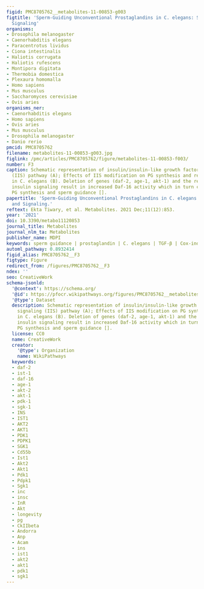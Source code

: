 ```yaml
---
figid: PMC8705762__metabolites-11-00853-g003
figtitle: 'Sperm-Guiding Unconventional Prostaglandins in C. elegans: Synthesis and
  Signaling'
organisms:
- Drosophila melanogaster
- Caenorhabditis elegans
- Paracentrotus lividus
- Ciona intestinalis
- Haliotis corrugata
- Haliotis rufescens
- Montipora digitata
- Thermobia domestica
- Plexaura homomalla
- Homo sapiens
- Mus musculus
- Saccharomyces cerevisiae
- Ovis aries
organisms_ner:
- Caenorhabditis elegans
- Homo sapiens
- Ovis aries
- Mus musculus
- Drosophila melanogaster
- Danio rerio
pmcid: PMC8705762
filename: metabolites-11-00853-g003.jpg
figlink: /pmc/articles/PMC8705762/figure/metabolites-11-00853-f003/
number: F3
caption: Schematic representation of insulin/insulin-like growth factor (IGF-1) signaling
  (IIS) pathway (A); Effects of IIS modification on PG synthesis and reproduction
  in C. elegans (B). Deletion of genes (daf-2, age-1, akt-1) and the reduction in
  insulin signaling result in increased Daf-16 activity which in turn causes defective
  PG synthesis and sperm guidance [].
papertitle: 'Sperm-Guiding Unconventional Prostaglandins in C. elegans: Synthesis
  and Signaling.'
reftext: Ekta Tiwary, et al. Metabolites. 2021 Dec;11(12):853.
year: '2021'
doi: 10.3390/metabo11120853
journal_title: Metabolites
journal_nlm_ta: Metabolites
publisher_name: MDPI
keywords: sperm guidance | prostaglandin | C. elegans | TGF-β | Cox-independent pathway
automl_pathway: 0.8932414
figid_alias: PMC8705762__F3
figtype: Figure
redirect_from: /figures/PMC8705762__F3
ndex: ''
seo: CreativeWork
schema-jsonld:
  '@context': https://schema.org/
  '@id': https://pfocr.wikipathways.org/figures/PMC8705762__metabolites-11-00853-g003.html
  '@type': Dataset
  description: Schematic representation of insulin/insulin-like growth factor (IGF-1)
    signaling (IIS) pathway (A); Effects of IIS modification on PG synthesis and reproduction
    in C. elegans (B). Deletion of genes (daf-2, age-1, akt-1) and the reduction in
    insulin signaling result in increased Daf-16 activity which in turn causes defective
    PG synthesis and sperm guidance [].
  license: CC0
  name: CreativeWork
  creator:
    '@type': Organization
    name: WikiPathways
  keywords:
  - daf-2
  - ist-1
  - daf-16
  - age-1
  - akt-2
  - akt-1
  - pdk-1
  - sgk-1
  - INS
  - IST1
  - AKT2
  - AKT1
  - PDK1
  - PDPK1
  - SGK1
  - Cd55b
  - Ist1
  - Akt2
  - Akt1
  - Pdk1
  - Pdpk1
  - Sgk1
  - inc
  - insc
  - InR
  - Akt
  - longevity
  - pg
  - CkIIbeta
  - Andorra
  - Anp
  - Acam
  - ins
  - ist1
  - akt2
  - akt1
  - pdk1
  - sgk1
---
```

